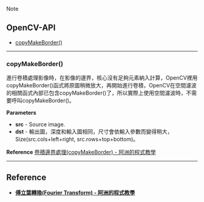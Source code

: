 Note

## OpenCV-API
* [copyMakeBorder()](#API_copyMakeBorder)



*************************************************
<a name="API_copyMakeBorder"></a>  
### copyMakeBorder()
進行卷積處理影像時，在影像的邊界，核心沒有足夠元素納入計算，OpenCV裡用copyMakeBorder()函式將原圖稍微放大，再開始進行卷積，OpenCV在空間濾波的相關函式內部已包含copyMakeBorder()了，所以實際上使用空間濾波時，不需要呼叫copyMakeBorder()。

**Parameters**
- **src** - Source image.
- **dst** - 輸出圖，深度和輸入圖相同，尺寸會依輸入參數而變得稍大，Size(src.cols+left+right, src.rows+top+bottom)。

**Reference** 
[卷積邊界處理(copyMakeBorder) - 阿洲的程式教學](http://monkeycoding.com/?tag=copymakeborder)


*************************************************
## Reference
- [**傅立葉轉換(Fourier Transform) - 阿洲的程式教學**](http://monkeycoding.com/?p=864)
